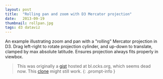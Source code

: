 ```yaml
---
layout: post
title:  "Rolling pan and zoom with D3 Mercator projection"
date:   2013-09-19
thumbnail: rollpan.jpg
tags: d3 dataviz
---
```


<!-- markdownlint-disable MD033 -->

An example illustrating zoom and pan with a "rolling" Mercator projection in D3.
Drag left-right to rotate projection cylinder, and up-down to translate, clamped by max absolute latitude. Ensures projection always fits properly in viewbox.

> This was originally a [gist][gist] hosted at bl.ocks.org, which seems dead now. This [clone][clone] might still work.
{: .prompt-info }

[gist]: https://gist.github.com/patricksurry/6621971
[clone]: {{site.blocks_url}}/patricksurry/6621971

<div id='demo'></div>

<script src="http://d3js.org/d3.v3.min.js"></script>
<script src="http://d3js.org/topojson.v1.min.js"></script>
<style>
svg {
  background-color: lavender;
  border: 1px solid black;
  margin: 0 auto;
  display: block;
}

path {
  fill: oldlace;
  stroke: #666;
  stroke-width: .5px;
}
</style>
<!-- markdownlint-disable MD052 -->
<script>
var width = 600,
    height = 400,
    rotate = 60,        // so that [-60, 0] becomes initial center of projection
    maxlat = 83;        // clip northern and southern poles (infinite in mercator)

var projection = d3.geo.mercator()
    .rotate([rotate,0])
    .scale(1)           // we'll scale up to match viewport shortly.
    .translate([width/2, height/2]);

// find the top left and bottom right of current projection
function mercatorBounds(projection, maxlat) {
    var yaw = projection.rotate()[0],
        xymax = projection([-yaw+180-1e-6,-maxlat]),
        xymin = projection([-yaw-180+1e-6, maxlat]);

    return [xymin,xymax];
}

// set up the scale extent and initial scale for the projection
var b = mercatorBounds(projection, maxlat),
    s = width/(b[1][0]-b[0][0]),
    scaleExtent = [s, 10*s];

projection
    .scale(scaleExtent[0]);

var zoom = d3.behavior.zoom()
    .scaleExtent(scaleExtent)
    .scale(projection.scale())
    .translate([0,0])               // not linked directly to projection
    .on("zoom", redraw);

var path = d3.geo.path()
    .projection(projection);

var svg = d3.selectAll('#demo')
    .append('svg')
        .attr('width',width)
        .attr('height',height)
        .call(zoom);

d3.json("/assets/data/world-50m.json", function ready(error, world) {

    svg.selectAll('path')
        .data(topojson.feature(world, world.objects.countries).features)
      .enter().append('path')

    redraw();       // update path data
});

// track last translation and scale event we processed
var tlast = [0,0],
    slast = null;

function redraw() {
    if (d3.event) {
        var scale = d3.event.scale,
            t = d3.event.translate;

        // if scaling changes, ignore translation (otherwise touch zooms are weird)
        if (scale != slast) {
            projection.scale(scale);
        } else {
            var dx = t[0]-tlast[0],
                dy = t[1]-tlast[1],
                yaw = projection.rotate()[0],
                tp = projection.translate();

            // use x translation to rotate based on current scale
            projection.rotate([yaw+360.*dx/width*scaleExtent[0]/scale, 0, 0]);
            // use y translation to translate projection, clamped by min/max
            var b = mercatorBounds(projection, maxlat);
            if (b[0][1] + dy > 0) dy = -b[0][1];
            else if (b[1][1] + dy < height) dy = height-b[1][1];
            projection.translate([tp[0],tp[1]+dy]);
        }
        // save last values.  resetting zoom.translate() and scale() would
        // seem equivalent but doesn't seem to work reliably?
        slast = scale;
        tlast = t;
    }

    svg.selectAll('path')       // re-project path data
        .attr('d', path);
}
</script>
